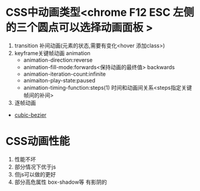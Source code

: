# CSS中动画类型<chrome F12  ESC  左侧的三个圆点可以选择动画面板 >
1. transition 补间动画(元素的状态,需要有变化<hover 添加class>)
2. keyframe关键帧动画 animation
   * animation-direction:reverse
   * animation-fill-mode:forwards<保持动画的最终值>  backwards
   * animation-iteration-count:infinite
   * animaiton-play-state:paused
   * animation-timing-function:steps(1)  时间和动画间关系<steps指定关键帧间的补间> 
3. 逐帧动画
* [cubic-bezier](http://cubic-bezier.com/#.17,.67,.83,.67)
# CSS动画性能
 1. 性能不坏
 2. 部分情况下优于js
 3. 但js可以做的更好
 4. 部分高危属性  box-shadow等  有影阴的
